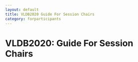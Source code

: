 ```yaml
---
layout: default
title: VLDB2020 Guide For Session Chairs
category: forparticipants
---
```


# VLDB2020:  Guide For Session Chairs